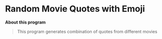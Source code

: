 # Random Movie Quotes with Emoji
**About this program**
> This program generates combination of quotes from different movies
